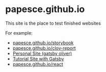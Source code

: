 # papesce.github.io

This site is the place to test finished websites

For example:
- [papesce.github.io/storybook](https://papesce.github.io/storybook)
- [papesce.github.io/clov-report](https://papesce.github.io/lcov-report)
- [Personal Site (gatsby oliver)](https://papesce.github.io/oliver)
- [Tutorial Site with Gatsby](http://hollow-tramp.surge.sh)
- [papesce.github.io/react](https://papesce.github.io/react)
